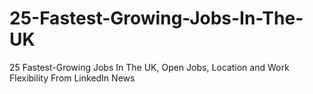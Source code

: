 # 25-Fastest-Growing-Jobs-In-The-UK
25 Fastest-Growing Jobs In The UK, Open Jobs, Location and Work Flexibility From LinkedIn News
